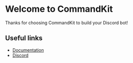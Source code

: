 # Welcome to CommandKit

Thanks for choosing CommandKit to build your Discord bot!

## Useful links

- [Documentation](https://commandkit.js.org)
- [Discord](https://ctrl.lol/discord)
